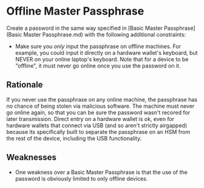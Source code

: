 # Offline Master Passphrase

Create a password in the same way specified in [Basic Master Passphrase](Basic Master Passphrase.md) with the following additional constraints:

* Make sure you *only* input the passphrase on offline machines. For example, you could input it directly on a hardware wallet's keyboard, but NEVER on your online laptop's keyboard. Note that for a device to be "offline", it must never go online once you use the password on it.

## Rationale

If you never use the passphrase on any online machine, the passphrase has no chance of being stolen via malicious software. The machine must never go online again, so that you can be sure the password wasn't recored for later transmission. Direct entry on a hardware wallet is ok, even for hardware wallets that connect via USB (and so aren't strictly airgapped) because its specifically built to separate the passphrase on an HSM from the rest of the device, including the USB functionality.

## Weaknesses

* One weakness over a Basic Master Passphrase is that the use of the password is obviously limited to only offline devices.